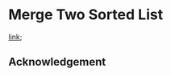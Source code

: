 # Merge Two Sorted List
[link](https://leetcode.com/problems/merge-two-sorted-list);

## Acknowledgement